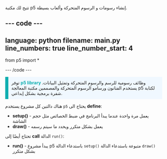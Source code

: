 تتيح لك مكتبة p5 إنشاء رسومات و الرسوم المتحركة وألعاب بسيطة.

--- code ---
---
language: python 
filename: main.py 
line_numbers: true
line_number_start: 4
---

from p5 import *

--- /code ---

<p style="border-left: solid; border-width:10px; border-color: #0faeb0; background-color: aliceblue; padding: 10px;">
توفر <span style="color: #0faeb0; font-weight: bold;"> p5 library </span> وظائف رسومية للرسم والرسوم المتحركة وتمثيل البيانات. يستخدم الفنانون ورسامو الرسوم المتحركة والمصممين مكتبة المعالجة p5 لكتابة شفرة برمجية بشكل إبداعي.</p>

هناك دالتين كل مشروع يستخدم `p5` يحتاج الى **define**:
+ **setup()** - يعمل مرة واحدة عندما يبدأ البرنامج في ضبط الخصائص مثل حجم الشاشة
+ **draw()** - يعمل بشكل متكرر ويحدد ما سيتم رسمه

تحتاج أيضًا إلى **call** الدالة `run()`:
+ **run()** - يبدأ مشروع p5 باستدعاء الدالة `setup()` متبوعة باستدعاء الدالة `draw()` بشكل متكرر


